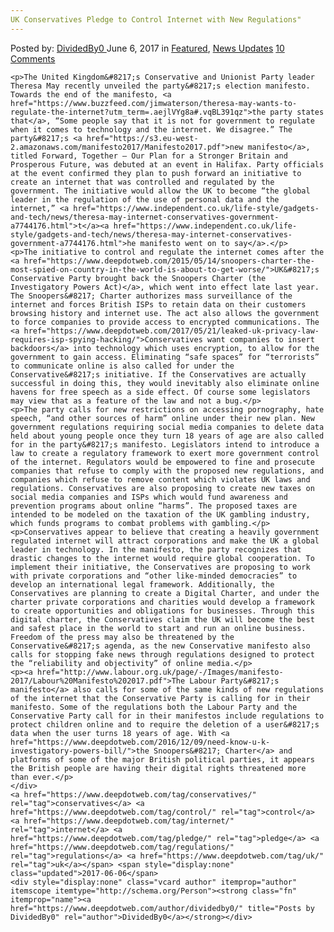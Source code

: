 ```yaml
---
UK Conservatives Pledge to Control Internet with New Regulations"
---
```

<article class="post-listing post-20429 post type-post status-publish format-standard has-post-thumbnail hentry  tag-conservatives tag-control tag-internet tag-pledge tag-regulations tag-uk">
    <div class="post-inner">
        <span>Posted by: <a href="https://www.deepdotweb.com/author/dividedby0/" title="">DividedBy0 </a></span>
    <span>June 6, 2017</span>
    <span>in <a href="https://www.deepdotweb.com/category/deepdot-news/" rel="category tag">Featured</a>, <a href="https://www.deepdotweb.com/category/news-updates/" rel="category tag">News Updates</a></span>
    <span><a href="https://www.deepdotweb.com/2017/06/06/uk-conservatives-pledge-control-internet-new-regulations/#comments">10 Comments</a></span>
    </p>
    <div class="clear"></div>
    
    <p>The United Kingdom&#8217;s Conservative and Unionist Party leader Theresa May recently unveiled the party&#8217;s election manifesto. Towards the end of the manifesto, <a href="https://www.buzzfeed.com/jimwaterson/theresa-may-wants-to-regulate-the-internet?utm_term=.aejlVYg8a#.vqBL391qz">the party states that</a>, “Some people say that it is not for government to regulate when it comes to technology and the internet. We disagree.” The party&#8217;s <a href="https://s3.eu-west-2.amazonaws.com/manifesto2017/Manifesto2017.pdf">new manifesto</a>, titled Forward, Together – Our Plan for a Stronger Britain and Prosperous Future, was debuted at an event in Halifax. Party officials at the event confirmed they plan to push forward an initiative to create an internet that was controlled and regulated by the government. The initiative would allow the UK to become “the global leader in the regulation of the use of personal data and the internet,” <a href="https://www.independent.co.uk/life-style/gadgets-and-tech/news/theresa-may-internet-conservatives-government-a7744176.html">t</a><a href="https://www.independent.co.uk/life-style/gadgets-and-tech/news/theresa-may-internet-conservatives-government-a7744176.html">he manifesto went on to say</a>.</p>
    <p>The initiative to control and regulate the internet comes after the <a href="https://www.deepdotweb.com/2015/05/14/snoopers-charter-the-most-spied-on-country-in-the-world-is-about-to-get-worse/">UK&#8217;s Conservative Party brought back the Snoopers Charter (the Investigatory Powers Act)</a>, which went into effect late last year. The Snoopers&#8217; Charter authorizes mass surveillance of the internet and forces British ISPs to retain data on their customers browsing history and internet use. The act also allows the government to force companies to provide access to encrypted communications. The <a href="https://www.deepdotweb.com/2017/05/21/leaked-uk-privacy-law-requires-isp-spying-hacking/">Conservatives want companies to insert backdoors</a> into technology which uses encryption, to allow for the government to gain access. Eliminating “safe spaces” for “terrorists” to communicate online is also called for under the Conservative&#8217;s initiative. If the Conservatives are actually successful in doing this, they would inevitably also eliminate online havens for free speech as a side effect. Of course some legislators may view that as a feature of the law and not a bug.</p>
    <p>The party calls for new restrictions on accessing pornography, hate speech, “and other sources of harm” online under their new plan. New government regulations requiring social media companies to delete data held about young people once they turn 18 years of age are also called for in the party&#8217;s manifesto. Legislators intend to introduce a law to create a regulatory framework to exert more government control of the internet. Regulators would be empowered to fine and prosecute companies that refuse to comply with the proposed new regulations, and companies which refuse to remove content which violates UK laws and regulations. Conservatives are also proposing to create new taxes on social media companies and ISPs which would fund awareness and prevention programs about online “harms”. The proposed taxes are intended to be modeled on the taxation of the UK gambling industry, which funds programs to combat problems with gambling.</p>
    <p>Conservatives appear to believe that creating a heavily government regulated internet will attract corporations and make the UK a global leader in technology. In the manifesto, the party recognizes that drastic changes to the internet would require global cooperation. To implement their initiative, the Conservatives are proposing to work with private corporations and “other like-minded democracies” to develop an international legal framework. Additionally, the Conservatives are planning to create a Digital Charter, and under the charter private corporations and charities would develop a framework to create opportunities and obligations for businesses. Through this digital charter, the Conservatives claim the UK will become the best and safest place in the world to start and run an online business. Freedom of the press may also be threatened by the Conservative&#8217;s agenda, as the new Conservative manifesto also calls for stopping fake news through regulations designed to protect the “reliability and objectivity” of online media.</p>
    <p><a href="http://www.labour.org.uk/page/-/Images/manifesto-2017/Labour%20Manifesto%202017.pdf">The Labour Party&#8217;s manifesto</a> also calls for some of the same kinds of new regulations of the internet that the Conservative Party is calling for in their manifesto. Some of the regulations both the Labour Party and the Conservative Party call for in their manifestos include regulations to protect children online and to require the deletion of a user&#8217;s data when the user turns 18 years of age. With <a href="https://www.deepdotweb.com/2016/12/09/need-know-u-k-investigatory-powers-bill/">the Snoopers&#8217; Charter</a> and platforms of some of the major British political parties, it appears the British people are having their digital rights threatened more than ever.</p>
    </div>
    <a href="https://www.deepdotweb.com/tag/conservatives/" rel="tag">conservatives</a> <a href="https://www.deepdotweb.com/tag/control/" rel="tag">control</a> <a href="https://www.deepdotweb.com/tag/internet/" rel="tag">internet</a> <a href="https://www.deepdotweb.com/tag/pledge/" rel="tag">pledge</a> <a href="https://www.deepdotweb.com/tag/regulations/" rel="tag">regulations</a> <a href="https://www.deepdotweb.com/tag/uk/" rel="tag">uk</a></span> <span style="display:none" class="updated">2017-06-06</span>
    <div style="display:none" class="vcard author" itemprop="author" itemscope itemtype="http://schema.org/Person"><strong class="fn" itemprop="name"><a href="https://www.deepdotweb.com/author/dividedby0/" title="Posts by DividedBy0" rel="author">DividedBy0</a></strong></div>
    
